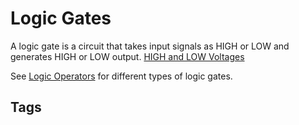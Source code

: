 # Logic Gates

A logic gate is a circuit that takes input signals as HIGH or LOW and generates HIGH or LOW output. [HIGH and LOW Voltages](../202305121857)  

See [Logic Operators](../202305122125) for different types of logic gates.  

## Tags
